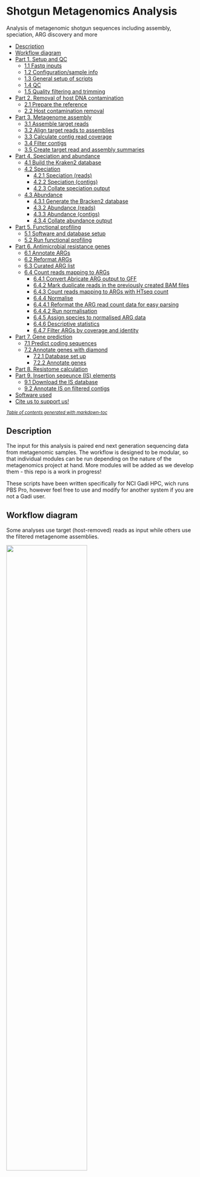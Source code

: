 # Shotgun Metagenomics Analysis
Analysis of metagenomic shotgun sequences including assembly, speciation, ARG discovery and more

  * [Description](#description)
  * [Workflow diagram](#workflow-diagram)
  * [Part 1. Setup and QC](#part-1-setup-and-qc)
    + [1.1 Fastq inputs](#11-fastq-inputs)
    + [1.2 Configuration/sample info](#12-configuration-sample-info)
    + [1.3 General setup of scripts](#13-general-setup-of-scripts)
    + [1.4 QC](#14-qc)
    + [1.5 Quality filtering and trimming](#15-quality-filtering-and-trimming)
  * [Part 2. Removal of host DNA contamination](#part-2-removal-of-host-dna-contamination)
    + [2.1 Prepare the reference](#21-prepare-the-reference)
    + [2.2 Host contamination removal](#22-host-contamination-removal)
  * [Part 3. Metagenome assembly](#part-3-metagenome-assembly)
    + [3.1 Assemble target reads](#31-assemble-target-reads)
    + [3.2 Align target reads to assemblies](#32-align-target-reads-to-assemblies)
    + [3.3 Calculate contig read coverage](#33-calculate-contig-read-coverage)
    + [3.4 Filter contigs](#34-filter-contigs)
    + [3.5 Create target read and assembly summaries](#35-create-target-read-and-assembly-summaries)
  * [Part 4. Speciation and abundance](#part-4-speciation-and-abundance)
    + [4.1 Build the Kraken2 database](#41-build-the-kraken2-database)
    + [4.2 Speciation](#42-speciation)
      - [4.2.1 Speciation (reads)](#421-speciation--reads-)
      - [4.2.2 Speciation (contigs)](#422-speciation--contigs-)
      - [4.2.3 Collate speciation output](#423-collate-speciation-output)
    + [4.3 Abundance](#43-abundance)
      - [4.3.1 Generate the Bracken2 database](#431-generate-the-bracken2-database)
      - [4.3.2 Abundance (reads)](#432-abundance--reads-)
      - [4.3.3 Abundance (contigs)](#433-abundance--contigs-)
      - [4.3.4 Collate abundance output](#434-collate-abundance-output)
  * [Part 5. Functional profiling](#part-5-functional-profiling)
    + [5.1 Software and database setup](#51-software-and-database-setup)
    + [5.2 Run functional profiling](#52-run-functional-profiling)
  * [Part 6. Antimicrobial resistance genes](#part-6-antimicrobial-resistance-genes)
    + [6.1 Annotate ARGs](#61-annotate-args)
    + [6.2 Reformat ARGs](#62-reformat-args)
    + [6.3 Curated ARG list](#63-curated-arg-list)
    + [6.4 Count reads mapping to ARGs](#64-count-reads-mapping-to-args)
      - [6.4.1 Convert Abricate ARG output to GFF](#641-convert-abricate-arg-output-to-gff)
      - [6.4.2 Mark duplicate reads in the previously created BAM files](#642-mark-duplicate-reads-in-the-previously-created-bam-files)
      - [6.4.3 Count reads mapping to ARGs with HTseq count](#643-count-reads-mapping-to-args-with-htseq-count)
      - [6.4.4 Normalise](#644-normalise)
      - [6.4.4.1 Reformat the ARG read count data for easy parsing](#6441-reformat-the-arg-read-count-data-for-easy-parsing)
      - [6.4.4.2 Run normalisation](#6442-run-normalisation)
      - [6.4.5 Assign species to normalised ARG data](#645-assign-species-to-normalised-arg-data)
      - [6.4.6 Descriptive statistics](#646-descriptive-statistics)
      - [6.4.7 Filter ARGs by coverage and identity](#647-filter-args-by-coverage-and-identity)
  * [Part 7. Gene prediction](#part-7-gene-prediction)
    + [7.1 Predict coding sequences](#71-predict-coding-sequences)
    + [7.2 Annotate genes with diamond](#72-annotate-genes-with-diamond)
      - [7.2.1 Database set up](#721-database-set-up)
      - [7.2.2 Annotate genes](#722-annotate-genes)
  * [Part 8. Resistome calculation](#part-8-resistome-calculation)
  * [Part 9. Insertion seqeunce (IS) elements](#part-9-insertion-seqeunce--is--elements)
    + [9.1 Download the IS database](#91-download-the-is-database)
    + [9.2 Annotate IS on filtered contigs](#92-annotate-is-on-filtered-contigs)
  * [Software used](#software-used)
  * [Cite us to support us!](#cite-us-to-support-us!)

<small><i><a href='http://ecotrust-canada.github.io/markdown-toc/'>Table of contents generated with markdown-toc</a></i></small>


## Description
The input for this analysis is paired end next generation sequencing data from metagenomic samples. The workflow is designed to be modular, so that individual modules can be run depending on the nature of the metagenomics project at hand. More modules will be added as we develop them - this repo is a work in progress!

These scripts have been written specifically for NCI Gadi HPC, wich runs PBS Pro, however feel free to use and modify for another system if you are not a Gadi user.

## Workflow diagram

Some analyses use target (host-removed) reads as input while others use the filtered metagenome assemblies. 

<img src="https://user-images.githubusercontent.com/7400393/184279731-0964187d-d884-43dc-bb8a-1380ba8499c0.png" width="65%" height="65%">

## Part 1. Setup and QC
Download the repository:

```
git clone https://github.com/Sydney-Informatics-Hub/Shotgun-Metagenomics-Analysis.git
cd Shotgun-Metagenomics-Analysis
```

You will see directories for `Scripts`, `Fastq`, `Inputs` and `Logs`. You will need to copy or symlink your fastq to `Fastq` and sample configuration file (see below) to `Inputs`. All work scripts are in `Scripts` and all logs (PBS and software logs) are written to `Logs`.
 

### 1.1 Fastq inputs
The scripts assume all fastq files are paired, gzipped, and all in the one directory named 'Fastq'. If your fastq are within a convoluted directory structure (eg per-sample directories) or you would simply like to link them from an alternate location, please use the script `setup_fastq.sh`, or else just copy your fastq files to `workdir/Fastq`.

To use this script, parse the path name of your fastq directory as first argument on the command line, and run the script from the base working directory (<your_path>/Shotgun-Metagenomics-Analysis) which will from here on be referred to as `workdir`. Note that **the scripts used in this workflow look for `f*q.gz` files** (ie fastq.gz or fq.gz) - if yours differ in suffix, the simplest solution is to rename them.

```
bash ./Scripts/setup_fastq.sh </path/to/your/parent/fastq/directory>
```

### 1.2 Configuration/sample info
The only required input configuration file should be named `<cohort>.config`, where `<cohort>` is the name of the current batch of samples you are processing, or some other meaningful name to your project; it will be used to name output files. The config file should be placed inside the `workdir/Inputs` directory, and include the following columns, in this order:

```
1. Sample ID - used to identify the sample, eg if you have 3 lanes of sequencing per sample, each of those 6 fastq files should contain this ID that is in column 1
2. Lab Sample ID - can be the same as column 1, or different if you have reason to change the IDs eg if the seq centre applies an in-house ID. Please make sure IDs are unique within column 1 and unique within column 2
3. Platform - should be Illumina; other sequencing platforms are not tested on this workflow
4. Sequencing centre name
5. Group - eg different time points or treatment groups. If no specific group structure is relevant, can be left blank 
```

Please **ensure your sample IDs are unique within column 1 and unique within column 2**, and do not have spaces in any of the values for the config file.

The number of rows in the config file should be the number of samples plus 1 (for the header, which should start with a `#` character). Ie, even if your samples have multiple input fastq files, you still only need one row per sample, as the script will identify all fastq belonging to each sample based on the ID in column 1. 


### 1.3 General setup of scripts

All scripts will need to be updated to reflect your NCI project code at the `-P <project>` and `-l <storage>` directive. Running the script `setup_scripts.sh` and following the prompts will complete some of the setup for you. 

Note that you will need to manually edit the PBS resource requests for each PBS script depending on the size of your input data; guidelines/example resources will be given at each step to help you do this. As the `sed` commands within this script operate on `.sh` files, this setup script has been intentionally named `.bash`.

Remember to submit all scripts from your `workdir`. 

Run the below command and follow the prompts:

```
bash ./Scripts/setup_scripts.sh
```

For jobs that execute in parallel, there are 3 scripts: one to make the 'inputs' file listing the details of each parallel task, one job execution shell script that is run over each task in parallel, and one PBS launcher script. The process is to submit the make input script, check it to make sure your job details are correct, edit the resources directives depending on the number and size of your parallel tasks, then submit the PBS launcher script with `qsub`. 

The parallel launcher script has been set up to make the workflow efficient and scalable. You can request parts of a node, a whole node, or multiple whole nodes. For example, to run the same task over 40 samples, instead of submitting 40 separate jobs, or running one long job with each sample running in serial (one after the other), we can submit the 40 jobs in parallel with the launcher script. If each sample was to use 12 CPUs, that's 40 x 12 CPUs = 480 CPUs, which is 10 of the 'normal' nodes on Gadi (see [Gadi queue structure](https://opus.nci.org.au/display/Help/Queue+Structure) and [Gadi queue limits](https://opus.nci.org.au/display/Help/Queue+Limits)). If a sample needed 1 hour to run, we could run the entire job in 1 hour walltime, rather than the serial approach which would require 40 hours. To reduce the number of nodes required, we could for example request only 5 nodes, but increase the walltime to 2 hours. This flexibility enables us to take full advtantage of Gadi's resources for larger datasets, while still being applicable to smaller datasets, simply by adjusting the nodes, memory and walltime requested.  

### 1.4 QC

Run fastQC over each fastq file in parallel. Adjust the resources as per your project. To run all files in parallel, set the number of CPUS requested equal to the number of fastq files (remember that Gadi can only request <1 node or multiples of whole nodes,not for example 1.5 nodes). The make input script sorts the fastq files largest to smallest, so if you have a discrepancy in file size, optimal efficiency can be achieved by requesting less CPUs than the total required to run all your fastq in parallel.

FastQC does not multithread on a single file, so CPUs per parallel task is set to 1. Example walltimes on Gadi 'normal' queue:  one 1.8 GB fastq = 4 minutes; one 52 GB fastq file = 69.5 minutes. Allow 4 GB RAM per CPU requested. 

Please note that if you have symlinked fastq files from another project storage area on Gadi, you will need to ensure that project storage space is specified at the `-l storage` directive, otherwise FastQC will return an error "Skipping '<fastq file name>' which didn't exist, or couldn't be read". 

Make the fastqc parallel inputs file by running (from `workdir`):
```
bash ./Scripts/fastqc_make_inputs.sh
```

Edit the resource requests in `fastqc_run_parallel.pbs` according to your number of fastq files and their size. Eg for 30 fastq files, set ncpus=30 and mem=120 (4 GB per CPU on the `normal` queue), then submit:
```
qsub ./Scripts/fastqc_run_parallel.pbs
```

**For all jobs in this workflow, check that the job was successful through multiple measures:**

- Check the expected output exists, in this case fastQC output for each fastq file within the `workdir/FastQC` directory
- Check that the ".o" PBS log file shows an exit status of zero, and that the resources used are in line with expectations
- Check that each sub-task completed with an exit status of zero, by running this command: 
	- `grep "exited with status 0" Logs/fastqc.e | wc -l
	- The number returned should equal the number of parallel tasks run by the job

To ease manual inspection of the fastQC output, running `multiqc` is recommended. This will collate the individual FastQC reports into one report. This can be done on the login node for small sample numbers, or using the below script for larger cohorts. 


For small numbers, run the 3 commands below on the login node. Eg for 30 fastq files of 1 - 3 GB each, the run time is < 30 seconds:

```
module load multiqc/1.9
mkdir -p ./MultiQC
multiqc -o ./MultiQC ./FastQC
```

For larger cohorts, edit the PBS directives, then run:

```
qsub ./Scripts/multiqc.pbs
```

Save a copy of `./MultiQC/multiqc_report.html` to your local disk then open in a web browser to inspect the results. 

### 1.5 Quality filtering and trimming

Will be added at a later date. This is highly dependent on the quality of your data and your individual project needs so will be a guide only. 

## Part 2. Removal of host DNA contamination 

If you have metagenomic data extracted from a host (eg tissue, saliva), you will need a copy of the host reference genome sequence in order to remove any DNA sequences belonging to the host. Even if your wetlab protocol included a host removal step, it is still important to run bioinformatic host removal, as lab-based host removal is rarely perfect.


### 2.1 Prepare the reference
If you ran `setup_scripts.sh` you would have been asked for the full path to your host reference genome. This will add the reference to the `bbmap_prep.pbs` script below. If you did not run `create_project.sh` you will need to manually add the full path to your host reference fasta sequence in the below BBtools scripts.

This step repeat-masks the reference and creates the required BBtools index. If you are unsure whether your genome is already repeat-masked, you can run the script as-is, as there is no problem caused by running bbmask over an already-masked reference.

This workflow requires BBtools (tested with version 37.98). As of writing, **BBtools is not available as a global app on Gadi. Please install locally** and make "module loadable", or else edit the scripts to point directly to your local BBtools installation.

BBtools repeat masking will use all available threads on machine and 85% of available mem by default. 

To run:
```
qsub ./Scripts/bbmap_prep.pbs
```

The BBtools masked reference and index will be created in `./ref`. Don't be alarmed if you observe that the number of contigs/chromosomes in your reference are not represented in the BBmap output file names. For example, the human genome will typically show 7 'chroms'. View the BBmap `info.txt` and `summary.txt` files to see that many contigs are combined together to create fewer contigs of more equal size.  

### 2.2 Host contamination removal

Run host contamination removal over each fastq pair in parallel. 

The below script assumes your R1 fastq files match the following pattern: ` *_R1*.f*q.gz`. Please check, and if this pattern does not apply to your data, please edit the corresponding line within the make inputs script.

Make the remove_host parallel inputs file by running (from `workdir`):
```
bash ./Scripts/remove_host_make_input.sh
```

The number of remove host tasks to run should be equal to the number of fastq pairs that you have (ie, fastq files divided by 2, NOT the total number of samples in the cohort). If this is not the case, please check 1) that the above pattern matches your fastq filenames, or 2) that your fastq files are all within (or symlinked to) ./Fastq, with no fastq files nested within subdirectories.

View the file `Inputs/remove_host.inputs`. It should be a list of file pair prefixes, ie the unique prefix of each fastq pair, without the R1|R2 designation or fastq.gz suffix.

Edit the resource requests in `remove_host_run_parallel.pbs` according to your number of fastq file pairs, data size and host: 

- 12 CPUs and 48 GB RAM per task is the minimum required for mammalian host
- BBmap scales well, so increasing the CPUs per task will decrease walltime efficiently 
- The run script defaults to 24 CPU per sample and 12 hours walltime. Most samples with ~ 6 GB input gzipped fastq will complete in less than 6 hours, but the odd sample will die on walltime. These can be collected and resubmitted with `remove_host_find_failed`. 
- Tasks that fail on walltime should be resubmitted with 48 CPU per sample
- Example: 40 pairs fastq.gz, each file = 2 GB ( 4 GB per fastq pair), mammalian host = 24 CPU per task, total 40 x 24 =  960 CPUs (20 nodes) for 6 hours to run all samples in parallel, or 480 CPUs (10 nodes) at 12 hours walltime. 15 fastq pairs would require 8 nodes (384 CPUs), as 15 x 24 = 360 which is 7.5 nodes, and Gadi requires whole nodes for multi-node jobs. This method of determining walltime and nodes can be applied to all of the steps which use the "run_parallel" method.  

Then submit:
```
qsub ./Scripts/remove_host_run_parallel.pbs
```

Some samples may need additional walltime compared to others of a similar input size. After this job has completed, run the below script to find failed tasks needing to be resubmitted with longer walltime. In future releases, we will include an option to split and parallelise the remove host step, as this is one of the slowest parts of the workflow.

```
bash ./Scripts/remove_host_find_failed_tasks.sh
```
 
Update the resource requests in `remove_host_failed_run_parallel.pbs`, ensuring to increase the NCPUs per parallel task to 48, and double the walltime (or more, depending on your data), then submit with `qsub`.

The output of remove host will be interleaved fastq in `./Target_reads` that has the host-derived DNA removed, leaving only putative microbial reads for downstream analysis. 


After the completion of this step, you can continue directly to steps 3, 4 or 9. Step 9 is straightforward but has a long run time, so skiping ahead to run this step before contonuing with step 3 can help save analysis time. Step 4 can be run on target reads or filtered assemblies (or both). 

## Part 3. Metagenome assembly

### 3.1 Assemble target reads

This analysis takes the target (host-removed) reads and assembles them into contigs with Megahit. Later, contigs are used as input to other parts of the workflow. Not all analyses require contigs (for example Bracken abundance estimation and Humann2 functional profiling take reads as input) so you may omit assembly depending on your particular analytical needs.

The number of parallel tasks is equal to the number of samples. A sample may have multiple pairs of input fastq. The `assemble.sh` script will find all fastq pairs belonging to a sample using the sample ID. So it is critical that your sample IDs are unique within the cohort (see note in  'Configuration/sample info' section above).

Megahit assembler will exit if the specified output directory exists. The script `assemble.sh` uses output directory `./workdir/Assembly/<sample>`. If the script finds this directory already exists, it will assume you are resuming a previously failed run for that sample (eg died on walltime) and apply the `--continue` flag to Megahit. 

Samples with 3-4 GB total target read fastq.gz using 24 CPU should complete in approximately 1.75 hours.

Make inputs file:
```
bash ./Scripts/assemble_make_inputs.sh
```

Adjust resource requests and then submit:
```
qsub ./Scripts/assemble_run_parallel.pbs
```

The output of this analysis will be fasta assemblies for each sample within the `Assembly` directory, eg the assembled contigs for Sample1 will be `./Assembly/Sample1/Sample1.contigs.fa`.

### 3.2 Align target reads to assemblies

Mapping the target reads back to the assembled contigs is a useful way of assessing the read support for each contig. We use this method to filter away contigs with very low mapping support.

The number of parallel tasks is equal to the number of samples. A sample may have multiple pairs of input fastq. The `align_reads_to_contigs.sh` script will find all fastq pairs belonging to a sample using the sample ID. So it is critical that your sample IDs are unique within the cohort (see note in 'Configuration/sample info' section above).

Metadata is added to the BAM from 2 places: 1) Platform and sequencing centre are derived from the config, and 2) flowcell and lane are derived from the fastq read IDs. The method of extracting flowcell and lane assumes standard Illumina read ID format (flowcell in field 3 and lane in field 4 of a colon (:) delimited string. If this is not correct, please update the method of extracting flowcell and lane at [Part 3 Align target reads to assemblies](#32-align-target-reads-to-assemblies) within `align_reads_to_contigs.sh`.

Make the inputs:
```
bash ./Scripts/align_reads_to_contigs_make_input.sh
```

Adjust the resources depending on the number of parallel tasks and sample size. Example of 3-4 GB target fastq.gz per sample requires 35 minutes on 12 CPU. Submit:
```
qsub ./Scripts/align_reads_to_contigs_run_parallel.pbs
```

Output will be created in `./Align_to_assembly/<sampleDir>`. Each sample should have a merged.nameSorted.bam file, lane-level BAMs for samples with multiple input lanes of fastq, and a final sort.bam file, as well as a BAM index (.bai) and an index statistics (.idxstats) file. Once you are satisfied that the job completed successfully, the intermediate BAMs (BAM file per fastq pair input, merged name-sorted BAM) can be deleted. 

### 3.3 Calculate contig read coverage

This step computes the read coverage metrics across the contigs from the sorted BAM files created in the preceding step.

Running the make_input script will ask the user to input the minimum base and mapping quality scores to use for coverage calculation. Values of 20 for both is a fair start. It is not recommended to use values below 20, however you may wish to use higher values for more stringent filtering. 

The single-threaded coverage calculation takes ~ 2.5 minutes for a 3.5 GB BAM file.

Make the inputs file, entering your chosen quality values when prompted:
```
bash ./Scripts/contig_coverage_make_input.sh
```

Adjust the resources, requesting 1 CPU per sample, then submit:
```
qsub ./Scripts/contig_coverage_run_parallel.pbs
```

The output coverage files will be sent to the `Align_to_assembly` per-sample directories, and will be used to filter away contigs with low mapping support at the next step.

### 3.4 Filter contigs

Contigs with low mapping support are filtered away here. You can customise this filtering step depending on how strict you want your final assembly to be. The included script defaults to a lenient approach to filtering, simply removing contigs where the mean mapping depth/sequence coverage across the contig is less than 1.

The script `./Scripts/filter_contigs.sh` can be customised to filter on any of the following parameters (from SAMtools coverage `man` page): 

| Column | Description                                          |
| ------ | ---------------------------------------------------- |
| 1      | Reference name / chromosome                          |
| 2      | Start position                                       |
| 3      | End position (or sequence length)                    |
| 4      | Number reads aligned to the region (after filtering) |
| 5      | Number of covered bases with depth >= 1              |
| 6      | Proportion of covered bases \[0..1\]                 |
| 7      | Mean depth of coverage                               |
| 8      | Mean baseQ in covered region                         |
| 9      | Mean mapQ of selected reads                          |

The default filter uses the following `awk` syntax to apply the read depth 1 filter:
```
awk '$7>=1' $cov
```

This takes all rows from the file $cov (where each row represents a contig) where the value in column 7 is greater than or equal to 1. To expand the filter to include for example only contigs of length at least 10,000 bp, adjust the `awk` command to this:
```
awk '$7>=1 && $3>=10000' $cov
```

Add as many filters as desired. 

There is no need to make an inputs file for this step, as the inputs made for the contig coverage step above will be used.  

Assemblies of around 300 MB take only 10 seconds to filter, however with large numbers of samples this can add up so running on the login node is not recommended for more than a handful of samples. For a small number of samples of modest assembly fasta size, login node run can be achieved by running the following:

```
module load seqtk/1.3
while read line; do bash Scripts/filter_contigs.sh $line; done < Inputs/contig_coverage.inputs
```

For compute node runs, adjust the resource requests depending on the number of samples and their data size, allowing 1 CPU per sample, then submit:
```
qsub ./Scripts/filter_contigs_run_parallel.pbs
```

The output will be new filtered contig fasta files in the `Assembly` per-sample directories, eg for Sample1,  the output will be `./Assembly/Sample1/Sample1.filteredContigs.fa`.

### 3.5 Create target read and assembly summaries

This analysis summarises the number of raw and target reads, % host contamnination, number of contigs (raw and filtered), contig size and N50 values for each sample into one TSV file. 

There is no need to create an inputs file as the inputs sample list from the assembly step will be used.

Adjust the resources, allowing 1 CPU per sample and ~ 3 minutes per sample for samples with ~ 6 GB input fastq.gz, then submit:
```
qsub ./Scripts/target_reads_and_assembly_summaries_run_parallel.pbs
```

This job will create a temp file `./Assembly/<sample>/<sample>.summary.txt` for each sample that will be deleted at the next step, which collates these into one per-cohort summary TSV, with one sample per row.

Collate the summaries:
```
bash ./Scripts/target_reads_and_assembly_summaries_collate.sh
```
Output will be a TSV file within your base working directory, named `<cohort>_target_reads_and_assembly_summary.txt`.

## Part 4. Speciation and abundance
This analysis determines the species present within each sample, and their abundance. The analysis can be performed on the target read (host removed) data from [Part 2 Removal of host DNA contamination](#part-2-removal-of-host-dna-contamination), or on the filtered contigs from [Part 3 Metagenome assembly](#part-3-metagenome-assembly), or both. Abundance estimation with Bracken is usually performed on reads, as per the guidelines for that software. Performing speciation on contigs is useful for [Part 6 Antimicrobial resistance genes](#part-6-antimicrobial-resistance-genes) and [Part 9 Insertion seqeunce (IS) elements](#part-9-insertion-seqeunce--is--elements), as it enables us to assign a species to genes/elements detected on the contigs. 

This part requires kraken2 (tested with v.2.0.8-beta), bracken2 (tested with v.2.6.0) and kronatools (tested with v.2.7.1) (as well as BBtools, used earlier). At the time of writing, **kraken2, bracken2, kronatools and BBtools are not global apps on Gadi** so please self-install and make "module loadable" or update the scripts to use your local installation. 

Once kraken2 is installed, edit the kraken2 script `rsync_from_ncbi.pl` updating 'ftp' to 'https' (from  https://github.com/DerrickWood/kraken2/issues/508):

Change this line:
```
if (! ($full_path =~ s#^ftp://${qm_server}${qm_server_path}/##)) {
```
To this:
```
if (! ($full_path =~ s#^https://${qm_server}${qm_server_path}/##)) {
```


### 4.1 Build the Kraken2 database

The included scripts build the 'standard' database, which includes NCBI taxonomic information and all RefSeq complete genomes for bacteria, archaea, virus, as well as human and some known vectors (Univec_core). Given the memory capacity of Gadi, the use of 'MiniKraken' database is not recommended. 

Since the NCBI RefSeq collection is constantly updated, the build date is included in the database name. The database will be created in `./kraken2_standard_db_build_<date>`. Please ensure you have ample disk space (~ 150 GB required at the time of writing). Change the path to specify a different database location if desired. 

The script `kraken2_run_download.sh` launches 2 separate jobs on Gadi's `copyq` to download the required databases. The shortcut kraken2 command to download and build the standard database cannot be used on Gadi, as the walltime limit of 10 hours and CPU limit of 1 CPU is not sufficient to both download and build. By separating the download from the build steps, the build process can make use of multiple threads and thus save time creating the kraken2 database.  

If you would like to use additional/alternate RefSeq databases (eg if your host is non-human) you can add the database name to the space-delimited variable list within the script `kraken2_run_download.sh`, and increase the walltime (as a guide, human RefSeq downloads in ~ 11 minutes and viral in ~ 17 minutes):
```
-v library="archaea viral human UniVec_Core <additional_NCBI_database_name>"  
```

Ensure your `module load kraken2` command works before running the below script: 
```
bash ./Scripts/kraken2_run_download.sh
```

Once all libraries are successfully downloaded, submit the build job:
```
qsub ./Scripts/kraken2_build.pbs
```


### 4.2 Speciation 

This step uses the above database to identify which species each of the target reads ("reads" step) or filtered contigs ("contigs" step) likely belongs to. Because many bacteria contain identical or highly similar sequences, reads cannot always be assigned to the level of species - in such cases, kraken2 assigns the read to the lowest common ancestor of all species that share that sequence.

Kraken2 does multithread, however benchmarking on Gadi revealed the threading was very inefficient (eg E < 10% for 24 CPU per task on normal queue). However, each task requires more RAM than can be provided by a single CPU, so more than 1 CPU per task must be assigned in order to avoid task failures due to insufficient memory. The 'memory mapping' parameter of kraken2 is not recommended here - it uses less memory, however is vastly slower (by AT LEAST 20 times).

For the 'standard' database created in the step above, a minimum of ~ 60 GB is required - this can be achieved with 2 x `hugemem` queue CPUs per sample, 16 x `normal` queue CPUs per sample, or 7 x `normalbw` queue (256 GB nodes) CPUs per sample. The `hugemem` queue yields the optimal CPU efficiency (~87%) however if the other queues have more availability at the time of job submission, setting up for the less utilised queues is preferable. 

Kraken2 is fast - walltimes on the above tested CPU/queue values were < 15 minutes for samples with ~6 GB input target gzipped fastq. 

#### 4.2.1 Speciation (reads)

Target reads have been output as interleaved, for compatibility with humann2 (functional profiling step). Reformat the reads into paired with BBtools for compatibility with kraken2: 

Make inputs (a sample list, sorted by sample input fastq largest to smallest to aid improved parallel efficiency):
```
bash ./Scripts/deinterleave_target_reads_make_input.sh
```

The following script uses BBtools to reformat the interleaved reads to paired and pigz to gzip the output. The reformat step does not multithread but the pigz compression step does, and is the slower part. A sample with 2 pairs of fastq totalling ~ 6 GB takes ~12 minutes and 16 GB RAM on 4 'normal' CPUs and ~ 9 minutes and 18 GB  RAM on 6 CPUs. The output will be sent to `Target_reads_paired`. For samples with multiple lanes of fastq, they retain multiple lanes of fastq (ie, we do not concatenate them). Kraken2 can accept multiple pairs of fastq as input by listing them concurrently. All fastq files containing the ID used in column 1 of the sample config file will be collected into a list as total input for that sample, so if you haven't done so by now, please check that these IDs are unique among the samples and among the fastq file names. 

Ensure that the make input and .sh run script can find your fastq file names by checking the glob patterns.

Edit the resource directives, then submit:
```
qsub ./Scripts/deinterleave_target_reads_run_parallel.pbs
```

Once the job has completed, ensure that your `Target_reads` and `Target_reads_paired` directories are of similar size with `du -hs` command (although the paired files will use slightly less disk), and ensure that the number of fastq files within `Target_reads_paired` is exactly twice the number within `Target_reads`. Any failures will be reported within `./Logs/deinterleave.e`. It can be useful to check the PBS error log with:
```
grep "exited with status 0" Logs/deinterleave.e | wc -l
```

The number reported should equal the number of parallel tasks to the job. This method can be used as one method of checking all parallel jobs from this repo. 

There is no need to make a new inputs file for kraken2, as the same size-sorted list used in the above deinterlave step will be used.  

Edit the script `./Scripts/speciation_reads.sh` to the name of your database created at step 4.1. 


Adjust the resources, noting the RAM and CPU examples described above. Request all of the jobfs for the whole nodes you are using. Then submit:
```
qsub ./Scripts/speciation_reads_run_parallel.pbs
```

Output will be in the `Speciation_reads` directory, with per-sample directories containing Kraken2 output, report, and Krona plot html file that can be viewed interactively in a web browser.  

#### 4.2.2 Speciation (contigs)

The inputs file sorts the samples in order of their assembly size, largest to smallest. This is to increase parallel job efficiency, if the number of consecutively running tasks is less than the total number of tasks. 

```
bash ./Scripts/speciation_contigs_make_input.sh
```

Edit the script `./Scripts/speciation_contigs.sh` to the name of your database created at step 4.1.

Adjust the resources, noting the RAM and CPU notes described above. Kraken2 over the contigs should take similar RAM but less walltime and less jobfs than using reads as input. Then submit:
```
qsub ./Scripts/speciation_contigs_run_parallel.pbs
```

Output will be in the `Speciation_contigs` directory, with per-sample directories containing Kraken2 output, report, and Krona plot html file that can be viewed interactively in a web browser.  


#### 4.2.3 Collate speciation output

Format Kraken2 output into one file for all samples in cohort. 

The below script creates a single TSV file of the Kraken2 output for all samples in the cohort. It collects column 1 ("Percentage of fragments covered by the clade rooted at this taxon") and column 6 (scientific name). Column headings are sample IDs and row headings are scientific names. The sample ID in column 2 of the config is used to name the samples. Collating the Kraken2 output in this way makes downstream customised analysis and interrogation more straightforward. 

The script can collate Kraken2 output from either reads or contigs analysis, by parsing these as arguments on the command line.

Collate Kraken2 'reads' output:

```
perl ./Scripts/collate_speciation.pl reads
```
Output will be a single TSV file `./Speciation_reads/Kraken2_<cohort>_reads_allSamples.txt`.


Collate Kraken2 'contigs' output:

```
perl ./Scripts/collate_speciation.pl contigs
```

Output will be a single TSV file `./Speciation_contigs/Kraken2_<cohort>_contigs_allSamples.txt`.

If the cohort has groups (eg treatment groups or timepoints) and these are specified in column 5 of the sample config file, the below script can be run to additionally create a per-group TSV of the Kraken2 output. Provide the name of the collated output file as the first and only command line argument:

Collate Kraken2 'reads' output into per-group files, replacing \<cohort\> with the name of your cohort:
```
perl ./Scripts/collate_speciation_or_abundance_with_groups.pl ./Speciation_reads/Kraken2_<cohort>_reads_allSamples.txt
```

Collate Kraken2 'contigs' output into per-group files, replacing \<cohort\> with the name of your cohort:

```
perl ./Scripts/collate_speciation_or_abundance_with_groups.pl ./Speciation_contigs/Kraken2_<cohort>_contigs_allSamples.txt
```
The output will be a per-group collated Kraken2 TSV file within the `./Speciation_reads` or `./Speciation_contigs` directory.



### 4.3 Abundance

Abundance estimation generates a profile of the microbiota per patient. Since the number of reads classified to species level is far lower than the total reads, Kraken2 cannot indicate the abundance of species in the sample. Bracken2 probabilistically redistributes reads in the taxonomic tree as classified by Kraken2, so make sure to run Kraken2 step first. 
Bracken2 uses Bayes theorem to redistribute reads that have not been assigned to the level of species by Kraken2. Reads assigned above the level of species are distributed down to species, and reads below the level of species (eg strain level) are distributed up to species. 


#### 4.3.1 Generate the Bracken2 database

Update the script `bracken_db_build.pbs` with the name and path of your Kraken2 database created at step 4.1. 

The following Bracken2 parameters are set by default in the script - please update these to values better suited to your data if required:
```
KMER_LEN=35
READ_LEN=150
```

Ensure your `module load` commands work before running the below script:

```
qsub ./Sripts/bracken_db_build.pbs
```

#### 4.3.2 Abundance (reads)

Compute species abundance estimates using target reads as input with Bracken2. This step is very fast (~ 2 seconds per sample with 'standard' database and ~ 6 GB target fastq.gz) so abundance is computed per sample in series rather than in parallel.

The following Bracken2 parameters are set by default in the script `bracken_est_abundance.pbs` - please update these to values better suited to your data if required. The kmer length and read length values used here should match that used when building the bracken2 database in the previous step. 

```
KMER_LEN=35
READ_LEN=150
CLASSIFICATION_LVL=S 
THRESHOLD=10 
```

Update the script  with the name and path of your Kraken2 database created at step 4.1, ajust the walltime depending on your number of samples, then submit:

```
qsub ./Scripts/bracken_est_abundance.pbs
```


#### 4.3.3 Abundance (contigs)

Note the tool was written to estimate abundance using read data not contig data; however depending on the nature of your research project, estimating the abundance based on assembled contigs may be meaningful. Please interpret such data with caution, as the read length and kmer values may not be appropriate.

There is no separate script for this step, so either copy the script and `sed` the copy, or `sed` the original script to run the analysis on Kraken2 contig data:

```
sed -i 's/reads/contigs/g' ./Scripts/bracken_est_abundance.pbs
qsub ./Scripts/bracken_est_abundance.pbs
```

#### 4.3.4 Collate abundance output

Format Bracken2 output into one file for all samples in cohort.

The below script creates a single TSV file of the Bracken2 output for all samples in the cohort. It collects column 1 (scientific name) and column 7 (fraction total reads). Column headings are sample IDs and row headings are scientific names. The sample ID in column 2 of the config is used to name the samples. Collating the Bracken2 output in this way makes downstream customised analysis and interrogation more straightforward. 

The script can collate Bracken2 output from either reads or contigs analysis, by parsing these as arguments on the command line.

Collate Bracken2 'reads' output:

```
perl ./Scripts/collate_abundance.pl reads
```

Collate Braken2 'contigs' output:

```
perl ./Scripts/collate_abundance.pl contigs
```

The output will be an 'allSamples.txt' file within the `./Abundance_reads` or `./Abundance_contigs` directory. 


If the cohort has groups (eg treatment groups or timepoints) and these are specified in column 5 of the sample config file, the below script can be run to additionally create a per-group TSV of the Bracken2 output. Provide the name of the collated output file as the first and only command line argument:


Collate Bracken2 'reads' output into per-group files, replacing \<cohort\> with the name of your cohort:
```
perl ./Scripts/collate_speciation_or_abundance_with_groups.pl ./Abundance_reads/Bracken2_<cohort>_reads_allSamples.txt
```

Collate Bracken2 'contigs' output into per-group files, replacing \<cohort\> with the name of your cohort:

```
perl ./Scripts/collate_speciation_or_abundance_with_groups.pl ./Abundance_contigs/Bracken2_<cohort>_contigs_allSamples.txt
```
The output will be per-group collated Bracken2 TSV files within the `Abundance_reads` or `Abundance_contigs` directories.

## Part 5. Functional profiling
Profile the presence/absence and abundance of microbial pathways in the metagenomes using HUMAnN 2 and metaphlan2. 

HUManN2 has extremely variable run times that cannot be predicted by eg data size, so samples are run via a loop rather than using parallel mode. Working space utilises `jobfs` (up to 300 GB per ~ 6 GB sample during testing) and copies the key output files to `<workdir>/Functional_profiling` before the job ends. Humann2 does not consider pairing information for paired read data, and accepts only one input file, so interleaved or concatenated paired input is required. For samples with >1 fastq file input, the script will concatenate the temp input data using jobfs.  

Humann2 does have a `resume` flag, however this necessitates that temp files are not written to jobfs, which is wiped upon job completion. If you encounter a sample that dies on walltime very much longer than the other samples, it may be worth resubmitting that sample without utilising jobfs (by editing the script to write to workdir rather than jobfs) so that resume can be utilised for potential further failed runs.


### 5.1 Software and database setup
 
HUMAnN 2 and metaphlan2 are not global apps on Gadi, so please install these and make them 'module load-able'. 

Then [download the Chocophlan and Uniref90 databases](https://github.com/biobakery/humann/tree/2.9#5-download-the-databases) into the `<path>/humann2/<version>` directory.

First, check that your module load commands work:

```
module load metaphlan2/2.7.8 
module load humann2/2.8.2
```

If these commands do not function, check your install and module setup.

Humann2 expects python3 to be within its `bin` directory. Check, and if not present, run the following from within the humann2 `bin` directory:

```
ln -s /apps/python3/3.7.4/bin/python3 python3
```

Run the following commands (update the value of `<path>`), which changes the shebang line from `#!/usr/bin/env python` to `#!/usr/bin/env python3`:

```
for file in <path>/humann2/2.8.2/bin/*; do sed -i '/python/c\#!/usr/bin/env python3' $file; done
for file in <path>/metaphlan2/2.7.8/utils/*; do sed -i '/python/c\#!/usr/bin/env python3' $file; done
```

Run the below to verify that humann2 is working correctly:

```
humann2 -v
```

If these commands do not function, check your install and module setup. 

Finally, check that your databases are in the location expected by `functional_profiling.pbs`: 

```
base=$(which humann2)
uniref=${base/%bin\/humann2/uniref90_diamond}
choco=${base/%bin\/humann2/chocophlan}
du -hs $uniref
du -hs $choco
```

### 5.2 Run functional profiling

Once the modules and databases have been checked and any issues rectified, submit the serial per-sample PBS jobs using the loop script:

``` 
bash ./Scripts/functional_profiling_run_loop.sh
```

Output will be in per-sample directories within `./Functional_profiling`, with humann2 and PBS logs written to `./Logs/humann2`.


## Part 6. Antimicrobial resistance genes

This step annotates putative antimicrobial resistance genes (ARGs) on to the filtered contigs using Abricate tool with the following databases:
* [NCBI AMRFinder Plus](https://www.ncbi.nlm.nih.gov/pmc/articles/PMC6811410)
* [Resfinder](https://www.ncbi.nlm.nih.gov/pubmed/22782487) 
* [Comprehensive Antibiotic Resistance Database (CARD)](https://www.ncbi.nlm.nih.gov/pubmed/27789705)

ARGs are reformatted, reads mapping to the ARGs are counted and normalised, and the final output produced is ARGs with read count and species data formulated as a comprehensive TSV for downstream investigation and bespoke analysis. The final output makes use of a manually curated ARG list (`./workdir/Inputs/curated_ARGs_list.txt`, described in section 6.3 Curated ARG list) which is used to assign all genes with multiple synonyms to one unified gene name. 


### 6.1 Annotate ARGs 
There is no need to create an inputs file as the inputs sample list from the assembly step will be used. Samples with ~ 6 GB input gzipped fastq should complete in less than 20 minutes using 4 CPU per sample. 

You will need to install abricate and make 'module loadable'. Abricate has a number of dependencies so please ensure to bundle them with your abricate load. In addition to the required Perl modules listed at [Abricate github](https://github.com/tseemann/abricate) we also needed to install List::MoreUtils and Exporter::Tiny. Tested with version 0.9.9.

Update the resources in the below script, then submit:

```
qsub ./Scripts/annotate_ARGs_run_parallel.pbs
```

Output will be in per-sample directories within `./workdir/ARGs/Abricate`. Each sample will have a `.tab` file containing genes identified from the NCBI, Resfinder and CARD databases. The following steps will manipulate these raw outputs.

 
### 6.2 Reformat ARGs

This step combines the output of the 3 databases into one file per sample, removing any exact duplicate gene entries, and one file per cohort. This cohort-level file should be used to create a curated gene list at the next step.  

```
bash ./Scripts/reformat_ARGs_remove_dups.sh
```

The output is one additional file in each of the sample directories within `./workdir/ARGs/Abricate`, named `<sample>.ARGs.txt`, as well as a cohort-level file `./workdir/ARGs/Abricate/<cohort>.ARGs.txt` that should be used to curate a gene list (see 6.3).  


### 6.3 Curated ARG list

This is a mandatory input file consisting of at least 4 tab-delimited columns. The mandatory columns are, in order:


| Column | Heading                   | Description                                                            | 
|--------|---------------------------|------------------------------------------------------------------------|
| 1      |  Curated_gene_name        | The name that will be used to describe all gene synonyms for this gene | 
| 2      |  Resistance_Mechanism     | Mechanism of antibiotic resistance                                     | 
| 3      |  Drug_Class               | Class of drugs the gene confers resistance to                          | 
| 4      |  Gene_names_variation     | Gene name variant / synonym for this gene                              |  

Column 4 contains a variant name for the gene listed in column 1. If there are no synonyms, the name of the gene in column 1 is listed. Genes with multiple synonyms can have as many columns as required, starting from column 5. 

A curated list generated from processing 572 samples has been provided with this repository as an example only. Please note that alternate datasets will generate different gene lists, and a manual curation step should be performed using the genes from column 6 of your output from step 6.2 (file `./workdir/ARGs/Abricate/<cohort>.ARGs.txt`).

Obtain a unique list of ARG names from your dataset by running the below, replacing `\<cohort\> wth the name of your cohort:

```
awk 'NR>1 {print $6}' ARGs/Abricate/<cohort>.ARGs.txt | sort | uniq > ARGs/Abricate/<cohort>.ARGs.geneListRaw.txt
```

From this list, you will need to identify genes with multiple synonyms, select one synonym as the gene name to use for the rest of the workflow, enter that selected gene name in column 1 of your curated gene list file, and all the associated synonyms in columns 4 to n. Replace the example file `Inputs/curated_ARGs_list.txt` with your own list.

Please ensure that the column orders match the above described requirement to ensure that all gene synonyms are incorporated. Loss of a column = loss of gene counts!


### 6.4 Count reads mapping to ARGs

Counting the number of reads mapping to the ARGs provides insight into the abundance of ARGs in the microbiome.  

#### 6.4.1 Convert Abricate ARG output to GFF

Convert abricate 'tab' output format to gene feature format (GFF) for compatibility with htseq-count. During the conversion to GFF, the curated ARG list is read, so that the GFF contains only one entry per gene with multiple synonyms per contig location. Ie if a gene is annotated at multiple locations in the assembly, each discrete location will be kept, assigning the chosen gene name to all discrete location entries. If a gene is annotated to one location of the assembly with multiple different gene symbols, only one entry will be kept, using the gene name specified as default in the curated list created during step 6.3. 


```
perl ./Scripts/convert_ARG_to_gff.pl
```

The script will produce a 'WARN' message for genes identified within the input data that are not in the curated gene list file `Inputs/curated_ARGs_list.txt`. If you have intentionally culled some genes from your curated ARGs list, this is to be expected. If not, you should check why there are missed genes.


The output will be per-sample GFF files in `./workdir/ARGs/Curated_GFF`, with only the curated entries as described above present in the GFF files. 


#### 6.4.2 Mark duplicate reads in the previously created BAM files

Mark dulicate reads in the BAM files created during step 3.2, to improve accuracy of ARG read counting. 

For samples with ~ 6 GB input gzipped fastq, a minimum of 2 hugemem CPUs worth of RAM per sample are required for RAM. MarkDuplicates tool is assigned 30 GB RAM per CPU assigned to a task within the `markdups.sh` script, ie this script is written for the hugemem nodes which have 32 GB RAM per CPU. If using on different queue, please update the value of '30' within the `mem` variable assignment.  You can increase the number of CPUs per task to make better use of the memory on the nodes depending on your number of samples, eg if you have 10 samples, use 4 CPU per task rather than 2 as set as the default for the script. This will improve the walltime and RAM efficiency, but not the CPU efficiency, as MarkDuplicates does not multithread. Samples with ~ 6 GB input gzipped fastq using 3 hugemem CPU worth of RAM should complete in under 1 hour. 

There is no need to create an inputs file as the inputs sample list from the assembly step will be used.

Update the resources as discussed above, then submit:

```
qsub ./Scripts/markdups_run_parallel.pbs
```

Output will be a duplicate-marked BAM plus index in the previously created `./workdir/Align_to_assembly` per-sample directories.  


#### 6.4.3 Count reads mapping to ARGs with HTseq count

This step uses HTSeq-count to count reads that map to the putative curared ARG locations. Before running, you will need to install HTSeq-count: 

```
module load python3/3.8.5
pip install numpy --upgrade
pip install 'HTSeq==0.12.4'
```

The above commands will install to a default location in your home. The ARG_read_counts scripts are setup to read from this location. To check that your installation works, run:

```
$HOME/.local/bin/htseq-count --version
```

The counting options applied in `ARG_read_count.sh` are:
```
--stranded no 
--minaqual 20 
--mode union 
--nonunique none 
--secondary-alignments ignore 
--supplementary-alignments score 
```

HTseq-count does not multithread and is fairly slow. Future releases will improve the parallelism here, but for now, allow 3 hours per sample on 1 Broadwell CPU, based on samples with ~ 6 GB input fastq.gz. Update the resources then submit:

```
qsub ./Scripts/ARG_read_count_run_parallel.pbs
```
The output will be per-sample counts files in ./ARGs/ARG_read_counts.


#### 6.4.4 Normalise

#### 6.4.4.1 Reformat the ARG read count data for easy parsing 

This will convert the HTseq-count output into a 3-column text file per sample (ID, gene length, raw count), with the ID field containing the gene name, contig ID, start and end positions concatenated with a colon delimiter. 

It will also check that the ARGs counted matches the number of ARGs in the the input GFF, printing a fatal error if a mismatch is found. 

```
bash ./Scripts/reformat_ARG_read_counts.sh
```

Output files are `./ARGs/ARG_read_counts/<sample>.curated_ARGs.reformat.counts` and are used as input to the normalisation step. 

#### 6.4.4.2 Run normalisation

Normalise the ARG read count data with transcript per million (TPM) and reads per kilobase million (RPKM).

```
perl ./Scripts/normalise_ARG_read_counts.pl
```

Output is `./ARGs/ARG_read_counts/<sample>.curated_ARGs.counts.norm` per sample as well as `./ARGs/ARG_read_counts/<cohort>_allSamples.curated_ARGs.counts.norm` containing all samples in cohort. 

If the cohort has groups (eg treatment groups or timepoints) and these are specified in column 5 of the sample config file, the below script can be run to additionally create a per-group output. The per-group output files will have the same output name format as above, but 'allSamples' will be replaced by the group names:

```
perl ./Scripts/collate_normalised_ARG_read_counts_by_groups.pl
```

Output will be a separate normalised counts file for every group, `./ARGs/ARG_read_counts/<cohort>_<group>.curated_ARGs.counts.norm`.

#### 6.4.5 Assign species to normalised ARG data

For every curated ARG, find the contig that that gene resides on and print out new TSV with gene, species, contig, number of reads mapping to that contig as well as normalised count data. 
 
```
perl ./Scripts/reformat_norm_ARG_with_species.pl
```
 
Output will be `./ARGs/Curated_ARGs/<sample>.curated_ARGs.txt` for each sample, and a cohort level file `./ARGs/Curated_ARGs/<cohort>_allSamples.curated_ARGs.txt`.
  
If the cohort has groups (eg treatment groups or timepoints) and these are specified in column 5 of the sample config file, the below script can be run to additionally create a per-group output. Note that 'allSamples' in the cohort-level file name will be replaced by the group name in the output file name:

```
perl ./Scripts/reformat_norm_ARG_with_species_by_groups.pl
```

Output will be a separate TSV file for every group, `./ARGs/Curated_ARGs/<cohort>_<group>.curated_ARGs.txt`.


#### 6.4.6 Descriptive statistics  

Print descriptive statistics (counts and lengths) of curated-ARG-containing contigs. 

```
perl ./Scripts/ARG_contig_length_stats.pl
```
Output is a single file for all samples in cohort, containing the count, mean, standard deviation, min and max lengths for all contigs and for ARG-containing contigs, `./ARGs/Curated_ARGs/<cohort>_allSamples_curated_ARGs_contig_length_stats.txt`. 

#### 6.4.7 Filter ARGs by coverage and identity

For each curarted ARG, filter by >=70% coverage and >=80% identity. To change these thresholds, please edit the variable assignments for `$cover` and `$identity` within the below perl script.


Reports a separate R-compatible dataframe for TPM normalised and raw counts. Column headings are gene names and row headings are sample IDs. 


```
perl ./Scripts/filter_ARGs_by_coverage_and_identity.pl

```
Outputs are `./ARGs/Curated_ARGs/<cohort>_allSamples_curated_ARGs_rawCount_Rdataframe.txt` and `./ARGs/Curated_ARGs/<cohort>_allSamples_curated_ARGs_TPM_Rdataframe.txt`. 

  
If the cohort has groups (eg treatment groups or timepoints) and these are specified in column 5 of the sample config file, the below script can be run to additionally create a per-group output. Note that 'allSamples' in the cohort-level file name will be replaced by the group name in the output file name:

```
perl ./Scripts/filter_ARGs_by_coverage_and_identity_by_groups.pl
```

Output will be a separate R-compatible dataframe for TPM normalised and raw counts per group, also within the `./ARGs/Curated_ARGs` directory. 


## Part 7. Gene prediction

This part is used to predict genes that exist in the filtered contigs assembled with MEGAHIT. Gene prediction is performed with Prodigal and annotation is performed with DIAMOND, by using BLAST of the Prodigal-predicted genes to NCBI's non-redundant (NR) database. This workflow processes multiple sample assemblies in parallel. The outputs of this part are used downstream in this workflow for [Part 8 Resistome calculation](#part-8-resistome-calculation). 

Predicted genes are output as protein sequences and annotation is performed using BLASTP as this was slightly more computationally performant than other configurations tested.

### 7.1 Predict coding sequences

Predict coding sequences within the filtered contigs using Prodigal. By default, protein sequences are generated and `-p meta` is applied. 

There is no need to make a parallel inputs file, as the existing file `./Inputs/<cohort>_samples.list` will be used.

Change the compute resources in `Scripts/prodigal_cds_run_parallel.pbs` to scale with the number of samples you are processing. One sample requires 1 CPU, 4GB memory and ~30 minutes walltime. Then submit:

```
qsub ./Scripts/prodigal_cds_run_parallel.pbs
```

Check that each parallel task completed with exit status zero:

```
grep "exited with status 0" ./Logs/prodigal_cds.e | wc -l
```

Outputs are per-sample protein fasta and GFF files in the `./Prodigal_CDS` directory. 


### 7.2 Annotate genes with diamond

Annotate predicted genes using NR protein database and DIAMOND. The NR protein database is compiled by the NCBI (National Center for Biotechnology Information) as a non-redundant database for BLAST searches. It contains non-identical sequences from GenBank CDS translations, PDB, Swiss-Prot, PIR, and PRF.

#### 7.2.1 Database set up

The steps below only need to be performed once per database. If you already have access to a recent NR database on Gadi, you may skip downloading. If that database has also been formatted with diamond `makedb` you can skip that step also, and proceed to BLASTP, ensuring you specify the correct database location.  

If you need to download, first specify a download location with at least ~1 TB GB free; the database is large (and continually growing) and we require space for a .gz copy, an unzipped copy and a diamond-formatted copy. Update the download location in the below script at the `database_dir` variable, and then submit:

```
qsub ./Scripts/download_nr_database.pbs
```

The download should take around 1 hour using Gadi's copy queue. Check the log file `./Logs/download_NR.o` to confirm that the md5sum for nr.gz matches the source (should read "nr.gz: OK"). Resubmit if the sums do not match. 


Open the script `./Scripts/diamond_makedb.pbs` and update the varaible `database_dir` to the download location specified in the previous script. Then format the NR database for use with diamond by submitting:

```
qsub  ./Scripts/diamond_makedb.pbs
```

This will run `diamond makedb` and output `nr.dmnd` in the location specifed at the `database_dir` variable. 


#### 7.2.2 Annotate genes

Use BLASTP to query the putative protein sequences predicted with Prodigal against the NCBI NR database. One top match per coding sequence is reported if it meets the following cut-off criteria:

* 75% identity
* 75% query covery
* 1E-6 Evalue

There is no need to make a parallel inputs file for this step, as the existing file `./Inputs/<cohort>_samples.list` will be used.

Open the script `./Scripts/diamond_taxon.pbs` and update the varaible `database_dir` to the NR database location specified in the previous scripts. If you are using a previously constructed database, please make sure that the script correctly accesses the filepaths for the files `nr.dmnd` and `prot.accession2taxid.FULL.gz`. 


Once you have updated the database path/s in the above script, run:

```
bash ./Scripts/diamond_submit_jobs.sh
```

This script will submit one `diamond_taxon.pbs` job per sample. Due to the highly variable walltimes that cannot be attributed to any feature of the input data, we do not use nci.parallel or openmpi here. Leave compute resources as default.

Outputs are per-sample DIAMOND.tsv files within the directory `./Diamond_NCBI`. Check that all samples have an exit status of 0 in their PBS .o log within the directory `./Logs/Diamond_NCBI`. 


## Part 8. Resistome calculation

This part is to determine the resistome (%) per sample, defined by: 

__Resistome % = Total ARGs/ Total Genes * 100__

Total genes that exist in each sample assembly are first identified in [Part 7 Gene prediction](#part-7-gene-prediction). This was done by matching predicted gene sequences to the NCBI NR database and __filtering for high quality matches by including only genes with a hit length of > 25__.

To detemine which of the total genes above are ARGs, we use the output from [Part 6. Antimicrobial resistance genes](#part-6-antimicrobial-resistance-genes). There is no mechanism to obtain a perfect match - ARGs are determined by matching to a different database collection (NCBI AMRFinder Plus, Resfinder, and CARD, identified with ABRicate) with different annotations to NCBI NR (e.g. gene names are slightly different, different accession IDs are used). Therefore, high quality matches are determined if the:

* Predicted gene start (determined with Prodigal) matches ABRicate start; OR
* Predicted gene end (detemined with Prodigal) matches ABRicate end

There is no need to make an inputs file for this step, as the existing file `./Inputs/<cohort>.config` will be used. If there is timepoint/grouping information specified in column 5 of the sample configuration file, this will be annotated in the output in column 2. If your cohort has no grouping specified, the 'Group' label in column 2 of the output will be 'NA'.

If you have a small number of samples in your cohort (<100), you can run this on the login node. Processing is around 5 seconds per sample:

```
perl ./Scripts/match_ARGs_to_diamond_cds.pl
```

If you have >100 samples in your cohort, this should be run on the compute nodes. Update the walltime depending on your number of samples (as a guide, 550 samples requires ~ 50 minutes):

```
qsub ./Scripts/match_ARGs_to_diamond_cds.pbs
```

Outputs are per-sample TSV files within `./ARGs/Diamond_NCBI_ARGs` and an all-cohort summary file `./ARGs/Diamond_NCBI_ARGs/Allsamples_resistome.txt`.

## Part 9. Insertion seqeunce (IS) elements

This step annotates putative insertion sequence elements on the filtered assemblies using [Prokka annotation tool](https://github.com/tseemann/prokka) and [ISfinder sequence database](https://github.com/thanhleviet/ISfinder-sequences).

### 9.1 Download the IS database

First, download the ISfinder database to your workdir (this is a small database):
```
git clone https://github.com/thanhleviet/ISfinder-sequences.git
```

At the time of writing, Prokka is not a global app on Gadi so please install and test. Run `prokka --depends` then ensure you have all listed dependencies. During testing, we found three required perl modules not globally installed (XML::Simple, BioPerl, Bio::SearchIO::hmmer3 ) so if you are using a self-install Prokka app, ensure to also install these Perl modules and add them to the PERL5LIB path in the '.base' module load file, like below:

```
append-path PERL5LIB <installation_path>/bioperl-live-release-1-7-2/lib:<installation_path>/XML-Simple-2.25/lib:<installation_path>/Bio-SearchIO-hmmer-1.7.3/lib
```

You may also need to manually update the `tbl2asn` file (within prokka's `binaries/linux` directory) , which NCBI has set to expire. See [known issue](https://github.com/tseemann/prokka/issues/139) for discussion and solution (follow the steps described by YePererva).

To ensure the binaries are accessible when loading prokka, you may need to add the `binaries/linux` full path to PATH within the `.base` module file. 

### 9.2 Annotate IS on filtered contigs 

Prokka multithreads but the CPU efficiency is low when all samples are run in a parallel job (7-13% during testing at 12-24 CPU per task). Walltimes can be unpredictably long - up to 11 hours for ~ 6 GB input fastq.gz samples. This is because Prokka was not designed to annotate large metagenomes. To increase overall efficiency, a serial submission loop is utilised rather than the parallel mode.  

Submit all samples with:
 
``` 
bash ./Scripts/IS_annotation_run_loop.sh
```

Output will be Prokka annotation files in per-sample directories within `./Insertion_sequences` with PBS logs written to `./Logs/IS`.

If your jobs finished with an exit status of 2 after failing to run the `tbl2asn` command, this can be safely ignored for the purposes of this pipeline, as the resultant `.gbk` file is not used. If you require a `.gbk` file, try updating the copy of `tbl2asn` within the prokka `binaries/linux` directory. 

The following scripts will annotate the putative IS seqeunces with contig ID and species, filtering for only the passenger or transposase genes from the Prokka GFF file.

Create new per-sample and per-cohort output with contig and species: 

```
perl ./Scripts/collate_IS_annotation_with_species.pl
```

If the cohort has groups (eg treatment groups or timepoints) and these are specified in column 5 of the sample config file, the below script can be run to additionally create a per-group TSV of the IS annotation with species output:

```
perl ./Scripts/collate_IS_annotation_with_species_by_groups.pl
```

Output will be TSV files in `./Insertion_sequences/Filtered_IS_with_species`, per sample, per cohort, and per group if relevant. 




## Software used
* [abricate/0.9.9](https://github.com/tseemann/abricate)
* [bbtools/37.98](https://jgi.doe.gov/data-and-tools/software-tools/bbtools/)
* [bracken/2.6.0](https://github.com/jenniferlu717/Bracken)
* [bwa/0.7.17](https://github.com/lh3/bwa) 
* [diamond/2.0.11](https://github.com/bbuchfink/diamond)
* [fastqc/0.11.7](https://github.com/s-andrews/FastQC)
* [gatk/4.1.5.0](https://github.com/broadinstitute/gatk)
* [humann2/2.8.2](https://github.com/biobakery/humann)
* [kraken2/2.0.8-beta](https://github.com/DerrickWood/kraken2)
* [kronatools/2.7.1](https://github.com/marbl/Krona)
* [megahit/1.2.8](https://github.com/voutcn/megahit)
* [metaphlan2/2.7.8](https://github.com/biobakery/MetaPhlAn2)
* [multiqc/1.9](https://github.com/ewels/MultiQC)
* [nci-parallel/1.0.0a](https://opus.nci.org.au/display/Help/nci-parallel)
* [openmpi/4.1.0](https://github.com/open-mpi)
* [prodigal/2.6.3](https://github.com/hyattpd/Prodigal)
* [prokka/1.14.6](https://github.com/tseemann/prokka)
* [python3](https://github.com/python/cpython)
* [sambamba/0.7.0](https://github.com/biod/sambamba)
* [samtools/1.10](https://github.com/samtools/samtools)
* [seqtk/1.3](https://github.com/lh3/seqtk)




 
 
 
 
 
 
 


## Cite us to support us!

Willet, C.E., Martinez, E., Sukumar, S., Alder, C., Lydecker, H., Wang, F., Chew, T., & Sadsad, R. Shotgun-Metagenomics-Analysis (Version 1.0) [Computer software]. https://doi.org/10.48546/workflowhub.workflow.327.1
>>>>>>> 6a80c0ccaa37868ba8638a9998cc833f406a0e9c
